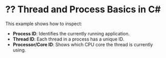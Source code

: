 # ?? Thread and Process Basics in C#

This example shows how to inspect:

- **Process ID**: Identifies the currently running application.
- **Thread ID**: Each thread in a process has a unique ID.
- **Processor/Core ID**: Shows which CPU core the thread is currently using.
